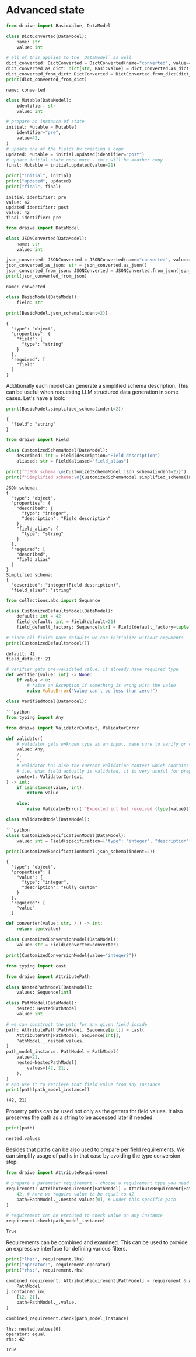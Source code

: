 # Advanced state

```python
from draive import BasicValue, DataModel

class DictConverted(DataModel):
    name: str
    value: int

# all of this applies to the `DataModel` as well
dict_converted: DictConverted = DictConverted(name="converted", value=42)
dict_converted_as_dict: dict[str, BasicValue] = dict_converted.as_dict()
dict_converted_from_dict: DictConverted = DictConverted.from_dict(dict_converted_as_dict)
print(dict_converted_from_dict)
```

    name: converted

```python
class Mutable(DataModel):
    identifier: str
    value: int

# prepare an instance of state
initial: Mutable = Mutable(
    identifier="pre",
    value=42,
)
# update one of the fields by creating a copy
updated: Mutable = initial.updated(identifier="post")
# update initial state once more - this will be another copy
final: Mutable = initial.updated(value=21)

print("initial", initial)
print("updated", updated)
print("final", final)
```

    initial identifier: pre
    value: 42
    updated identifier: post
    value: 42
    final identifier: pre

```python
from draive import DataModel

class JSONConverted(DataModel):
    name: str
    value: int

json_converted: JSONConverted = JSONConverted(name="converted", value=42)
json_converted_as_json: str = json_converted.as_json()
json_converted_from_json: JSONConverted = JSONConverted.from_json(json_converted_as_json)
print(json_converted_from_json)
```

    name: converted

```python
class BasicModel(DataModel):
    field: str

print(BasicModel.json_schema(indent=2))
```

    {
      "type": "object",
      "properties": {
        "field": {
          "type": "string"
        }
      },
      "required": [
        "field"
      ]
    }

Additionally each model can generate a simplified schema description. This can be useful when requesting LLM structured data generation in some cases. Let's have a look:

```python
print(BasicModel.simplified_schema(indent=2))
```

    {
      "field": "string"
    }

```python
from draive import Field

class CustomizedSchemaModel(DataModel):
    described: int = Field(description="Field description")
    aliased: str = Field(aliased="field_alias")

print(f"JSON schema:\n{CustomizedSchemaModel.json_schema(indent=2)}")
print(f"Simplified schema:\n{CustomizedSchemaModel.simplified_schema(indent=2)}")
```

    JSON schema:
    {
      "type": "object",
      "properties": {
        "described": {
          "type": "integer",
          "description": "Field description"
        },
        "field_alias": {
          "type": "string"
        }
      },
      "required": [
        "described",
        "field_alias"
      ]
    }
    Simplified schema:
    {
      "described": "integer(Field description)",
      "field_alias": "string"

```python
from collections.abc import Sequence

class CustomizedDefaultsModel(DataModel):
    default: int = 42
    field_default: int = Field(default=21)
    field_default_factory: Sequence[str] = Field(default_factory=tuple)

# since all fields have defaults we can initialize without arguments
print(CustomizedDefaultsModel())
```

    default: 42
    field_default: 21

```python
# verifier gets pre-validated value, it already have required type
def verifier(value: int) -> None:
    if value < 0:
        # raise an Exception if something is wrong with the value
        raise ValueError("Value can't be less than zero!")

class VerifiedModel(DataModel):

```python
from typing import Any

from draive import ValidatorContext, ValidatorError

def validator(
    # validator gets unknown type as an input, make sure to verify or convert it
    value: Any,
    /,
    *,
    # validator has also the current validation context which contains additional information
    # i.e. what field actually is validated, it is very useful for preparing diagnostics information
    context: ValidatorContext,
) -> int:
    if isinstance(value, int):
        return value

    else:
        raise ValidatorError(f"Expected int but received {type(value)}")

class ValidatedModel(DataModel):

```python
class CustomizedSpecificationModel(DataModel):
    value: int = Field(specification={"type": "integer", "description": "Fully custom"})

print(CustomizedSpecificationModel.json_schema(indent=2))
```

    {
      "type": "object",
      "properties": {
        "value": {
          "type": "integer",
          "description": "Fully custom"
        }
      },
      "required": [
        "value"
      ]

```python
def converter(value: str, /,) -> int:
    return len(value)

class CustomizedConversionModel(DataModel):
    value: str = Field(converter=converter)

print(CustomizedConversionModel(value="integer?"))
```

```python
from typing import cast

from draive import AttributePath

class NestedPathModel(DataModel):
    values: Sequence[int]

class PathModel(DataModel):
    nested: NestedPathModel
    value: int

# we can construct the path for any given field inside
path: AttributePath[PathModel, Sequence[int]] = cast(
    AttributePath[PathModel, Sequence[int]],
    PathModel._.nested.values,
)
path_model_instance: PathModel = PathModel(
    value=21,
    nested=NestedPathModel(
        values=[42, 21],
    ),
)
# and use it to retrieve that field value from any instance
print(path(path_model_instance))
```

    (42, 21)

Property paths can be used not only as the getters for field values. It also preserves the path as a string to be accessed later if needed.

```python
print(path)
```

    nested.values

Besides that paths can be also used to prepare per field requirements. We can simplify usage of paths in that case by avoiding the type conversion step:

```python
from draive import AttributeRequirement

# prepare a parameter requirement - choose a requirement type you need
requirement: AttributeRequirement[PathModel] = AttributeRequirement[PathModel].equal(
    42, # here we require value to be equal to 42
    path=PathModel._.nested.values[0], # under this specific path
)

# requirement can be executed to check value on any instance
requirement.check(path_model_instance)
```
    True

Requirements can be combined and examined. This can be used to provide an expressive interface for defining various filters.

```python
print("lhs:", requirement.lhs)
print("operator:", requirement.operator)
print("rhs:", requirement.rhs)

combined_requirement: AttributeRequirement[PathModel] = requirement & AttributeRequirement[
    PathModel
].contained_in(
    [12, 21],
    path=PathModel._.value,
)

combined_requirement.check(path_model_instance)
```
    lhs: nested.values[0]
    operator: equal
    rhs: 42

    True
